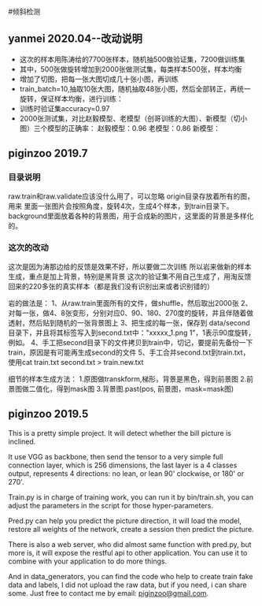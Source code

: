#倾斜检测

## yanmei 2020.04--改动说明
- 这次的样本用陈涛给的7700张样本，随机抽500做验证集，7200做训练集
- 其中，500张做旋转增加到2000张做测试集，每类样本500张，样本均衡
- 增加了切图，把每一张大图切成几十张小图，再训练
- train_batch=10,抽取10张大图，随机抽取48张小图，然后全部转正，再统一旋转，保证样本均衡，进行训练：
- 训练时验证集accuracy=0.97
- 2000张测试集，对比赵毅模型、老模型（创哥训练的大图）、新模型（切小图）三个模型的正确率：
赵毅模型：0.96
老模型：0.86
新模型：



## piginzoo 2019.7

### 目录说明
raw.train和raw.validate应该没什么用了，可以忽略
origin目录存放着所有的图，用来 里面一张图片会按照角度，旋转4次，生成4个样本，到train目录下。
background里面放着各种的背景图，用于合成新的图片，这里面的背景是多样化的。


### 这次的改动
这次是因为涛那边给的反馈是效果不好，所以要做二次训练
所以岩来做新的样本生成，重点是加上背景，特别是黑背景
这次的验证集不用自己生成了，用淘反馈回来的220多张的真实样本（都是我们没有识别出来或者识别错的）

岩的做法是：
1、从raw.train里面所有的文件，做shuffle，然后取出2000张
2、对每一张，做4、8张变形，分别对应0、90、180、270度的旋转，并且伴随着做透射，然后贴到随机的一张背景图上
3、把生成的每一张，保存到 data/second目录下，并且将其标签写入到second.txt中："xxxxx_1.png   1”，1表示90度旋转，例如。
4、手工把second目录下的文件拷贝到train中，切记，要提前先备份一下train，原因是有可能再生成second的文件
5、手工合并second.txt到train.txt，使用cat train.txt second.txt > train.new.txt

细节的样本生成方法：
1.原图做transkform,梯形，背景是黑色，得到前景图
2.前景图做二值化，得到mask图
3.背景图.past(pos, 前景图，mask=mask图)


## piginzoo 2019.5
This is a pretty simple project. It will detect whether the bill picture is inclined.

It use VGG as backbone, then send the tensor to a very simple full connection layer, which is 256 dimensions, the last layer is a 4 classes output, represents 4 directions: no lean,  or lean 90' clockwise, or 180' or 270'.

Train.py is in charge of training work, you can run it by bin/train.sh, you can adjust the parameters in the script for those hyper-parameters.

Pred.py can help you predict the picture direction, it will load the model, restore all weights of the network, create a session then predict the picture.

There is also a web server, who did almost same function with pred.py, but more is, it will expose the restful api to other application. You can use it to combine with your application to do more things.

And in data_generators, you can find the code who help to create train fake data and labels, I did not upload the raw data, but if you need, i can share some. Just free to contact me by email: piginzoo@gmail.com.


